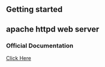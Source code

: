 ## Getting started

## apache httpd web server 

### Official Documentation

[Click Here](https://httpd.apache.org/docs/2.4/)


